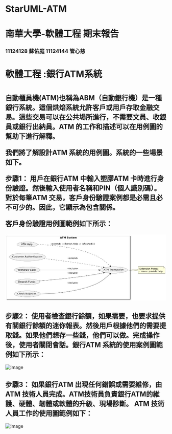 # StarUML-ATM
# 南華大學-軟體工程 期末報告
<h3>11124128 蘇佑庭 11124144 管心慈<h3>
<h1>軟體工程 :銀行ATM系統<h1>
<h2>
  自動櫃員機(ATM)也稱為ABM（自動銀行機）是一種銀行系統。這個烘焙系統允許客戶或用戶存取金融交易。這些交易可以在公共場所進行，不需要文員、收銀員或銀行出納員。ATM 的工作和描述可以在用例圖的幫助下進行解釋。

我們將了解設計ATM 系統的用例圖。系統的一些場景如下。

 

步驟1：
用戶在銀行ATM 中輸入塑膠ATM 卡時進行身份驗證。然後輸入使用者名稱和PIN（個人識別碼）。對於每筆ATM 交易，客戶身份驗證案例都是必需且必不可少的。因此，它顯示為包含關係。


客戶身份驗證用例圖範例如下所示：
</h2>

![image](01.jpg)


<h2>
 步驟2：
使用者檢查銀行餘額，如果需要，也要求提供有關銀行餘額的迷你報表。然後用戶根據他們的需要提取錢。如果他們想存一些錢，他們可以做。完成操作後，使用者關閉會話。銀行ATM 系統的使用案例圖範例如下所示：


</h2>

![image](銀行ATM系統的使用案例圖.png)

<h2>
 步驟3：
如果銀行ATM 出現任何錯誤或需要維修，由ATM 技術人員完成。ATM技術員負責銀行ATM的維護、硬體、韌體或軟體的升級、現場診斷。
ATM 技術人員工作的使用圖範例如下：
</h2>

![image](ATM技術人員工作的使用圖.png)
